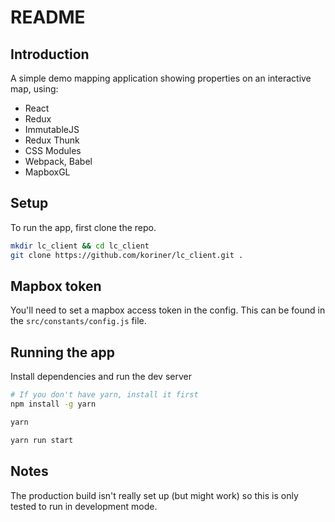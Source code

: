 # README

## Introduction

A simple demo mapping application showing properties on an interactive map, using:
- React
- Redux
- ImmutableJS
- Redux Thunk
- CSS Modules
- Webpack, Babel
- MapboxGL

## Setup

To run the app, first clone the repo.

```bash
mkdir lc_client && cd lc_client
git clone https://github.com/koriner/lc_client.git .
```

## Mapbox token

You'll need to set a mapbox access token in the config. This can be found in the
`src/constants/config.js` file.

## Running the app

Install dependencies and run the dev server

```bash
# If you don't have yarn, install it first
npm install -g yarn

yarn

yarn run start
```

## Notes

The production build isn't really set up (but might work) so this is only tested to run in development mode.